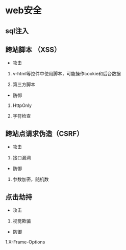 # web安全

## sql注入

## 跨站脚本 （XSS）

- 攻击

1. v-html等控件中使用脚本，可能操作cookie和后台数据

2. 第三方脚本

- 防御 

1. HttpOnly

2. 字符检查

## 跨站点请求伪造（CSRF）

- 攻击 

1. 接口漏洞

- 防御  

1. 参数加密，随机数

## 点击劫持

- 攻击

1. 视觉欺骗

- 防御 

1.X-Frame-Options
